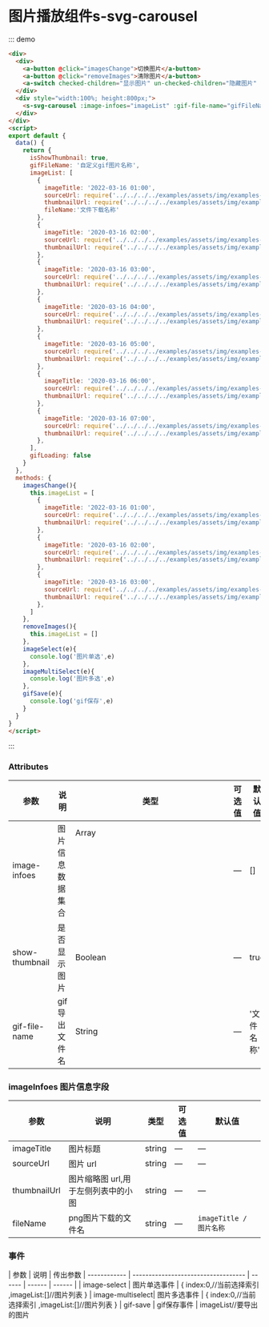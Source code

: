 # 图片播放组件s-svg-carousel

::: demo

```html
<div>
  <div>
    <a-button @click="imagesChange">切换图片</a-button>
    <a-button @click="removeImages">清除图片</a-button>
    <a-switch checked-children="显示图片" un-checked-children="隐藏图片" v-model="isShowThumbnail" />
  </div>
  <div style="width:100%; height:800px;">
    <s-svg-carousel :image-infoes="imageList" :gif-file-name="gifFileName" :show-thumbnail="isShowThumbnail" @image-select="imageSelect" @gif-save="gifSave" @image-multiselect="imageMultiSelect"/>
  </div>
</div>
<script>
export default {
  data() {
    return {
      isShowThumbnail: true,
      gifFileName: '自定义gif图片名称',
      imageList: [
        {
          imageTitle: '2022-03-16 01:00',
          sourceUrl: require('../../../../examples/assets/img/examples-image/chart/smoothLine.png'),
          thumbnailUrl: require('../../../../examples/assets/img/examples-image/chart/smoothLine.png'),
          fileName:'文件下载名称'
        },
        {
          imageTitle: '2020-03-16 02:00',
          sourceUrl: require('../../../../examples/assets/img/examples-image/chart/line.png'),
          thumbnailUrl: require('../../../../examples/assets/img/examples-image/chart/line.png')
        },
        {
          imageTitle: '2020-03-16 03:00',
          sourceUrl: require('../../../../examples/assets/img/examples-image/chart/stackAreaLine.png'),
          thumbnailUrl: require('../../../../examples/assets/img/examples-image/chart/stackAreaLine.png')
        },
        {
          imageTitle: '2020-03-16 04:00',
          sourceUrl: require('../../../../examples/assets/img/examples-image/chart/line.png'),
          thumbnailUrl: require('../../../../examples/assets/img/examples-image/chart/line.png')
        },
        {
          imageTitle: '2020-03-16 05:00',
          sourceUrl: require('../../../../examples/assets/img/examples-image/chart/stackAreaLine.png'),
          thumbnailUrl: require('../../../../examples/assets/img/examples-image/chart/stackAreaLine.png')
        },
        {
          imageTitle: '2020-03-16 06:00',
          sourceUrl: require('../../../../examples/assets/img/examples-image/chart/line.png'),
          thumbnailUrl: require('../../../../examples/assets/img/examples-image/chart/line.png')
        },
        {
          imageTitle: '2020-03-16 07:00',
          sourceUrl: require('../../../../examples/assets/img/examples-image/chart/stackAreaLine.png'),
          thumbnailUrl: require('../../../../examples/assets/img/examples-image/chart/stackAreaLine.png')
        },
      ],
      gifLoading: false
    }
  },
  methods: {
    imagesChange(){
      this.imageList = [
        {
          imageTitle: '2022-03-16 01:00',
          sourceUrl: require('../../../../examples/assets/img/examples-image/chart/line.png'),
          thumbnailUrl: require('../../../../examples/assets/img/examples-image/chart/line.png')
        },
        {
          imageTitle: '2020-03-16 02:00',
          sourceUrl: require('../../../../examples/assets/img/examples-image/chart/smoothLine.png'),
          thumbnailUrl: require('../../../../examples/assets/img/examples-image/chart/smoothLine.png')
        },
        {
          imageTitle: '2020-03-16 03:00',
          sourceUrl: require('../../../../examples/assets/img/examples-image/chart/manyAreaLine.png'),
          thumbnailUrl: require('../../../../examples/assets/img/examples-image/chart/manyAreaLine.png')
        },
      ]
    },
    removeImages(){
      this.imageList = []
    },
    imageSelect(e){
      console.log('图片单选',e)
    },
    imageMultiSelect(e){
      console.log('图片多选',e)
    },
    gifSave(e){
      console.log('gif保存',e)
    }
  }
}
</script>
```

:::

### Attributes

| 参数           | 说明             | 类型          | 可选值 | 默认值     |
| -------------- | ---------------- | ------------- | ------ | ---------- |
| image-infoes   | 图片信息数据集合 | Array<object> | —      | []         |
| show-thumbnail | 是否显示图片     | Boolean       | —      | true       |
| gif-file-name  | gif 导出文件名   | String        | —      | '文件名称' |

### imageInfoes 图片信息字段

| 参数         | 说明                                | 类型   | 可选值 | 默认值 |
| ------------ | ----------------------------------- | ------ | ------ | ------ |
| imageTitle   | 图片标题                            | string | —      | —      |
| sourceUrl    | 图片 url                            | string | —      | —      |
| thumbnailUrl | 图片缩略图 url,用于左侧列表中的小图 | string | —      | —      |
| fileName     | png图片下载的文件名              | string | —      | `imageTitle / 图片名称` |

### 事件
| 参数         | 说明                                | 传出参数
| ------------ | ----------------------------------- | ------ | ------ | ------ |
| image-select	| 图片单选事件	| { index:0,//当前选择索引 ,imageList:[]//图片列表 }
| image-multiselect| 	图片多选事件	| { index:0,//当前选择索引 ,imageList:[]//图片列表 }
| gif-save	| gif保存事件	| imageList//要导出的图片